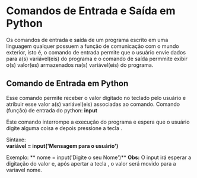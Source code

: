 # Comandos de Entrada e Saída em Python

Os comandos de entrada e saída de um programa escrito em uma linguagem qualquer possuem a função de comunicação com o mundo exterior, isto é,
o comando de entrada permite que o usuário envie dados para a(s) variável(eis) do programa e o comando de saída permmite exibir o(s) valor(es) armazenados
na(s) variável(eis) do programa.

## Comando de Entrada em Python

Esse comando permite receber o valor digitado no teclado pelo usuário e atribuir esse valor a(s) variável(eis) associadas ao comando.
            Comando (função) de entrada do python: **input** 

Este comando interrompe a execução do programa e espera que o usuário digite alguma coisa e depois pressione a tecla <enter>.

Sintaxe:       
                **variável = input('Mensagem para o usuário')**
                
Exemplo:
                ** nome = input('Digite o seu Nome')** 
**Obs:** O input irá esperar a digitação do valor e, após apertar a tecla <enter>, o valor será movido para a variavel nome.                                                  
                
